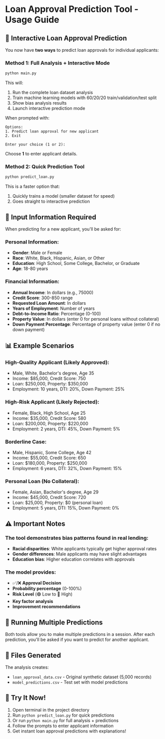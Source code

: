 # Loan Approval Prediction Tool - Usage Guide

## 🏦 Interactive Loan Approval Prediction

You now have **two ways** to predict loan approvals for individual applicants:

### Method 1: Full Analysis + Interactive Mode

```bash
python main.py
```

This will:

1. Run the complete loan dataset analysis
2. Train machine learning models with 60/20/20 train/validation/test split
3. Show bias analysis results
4. Launch interactive prediction mode

When prompted with:

```
Options:
1. Predict loan approval for new applicant
2. Exit

Enter your choice (1 or 2):
```

Choose **1** to enter applicant details.

### Method 2: Quick Prediction Tool

```bash
python predict_loan.py
```

This is a faster option that:

1. Quickly trains a model (smaller dataset for speed)
2. Goes straight to interactive prediction

## 📝 Input Information Required

When predicting for a new applicant, you'll be asked for:

### Personal Information:

- **Gender**: Male or Female
- **Race**: White, Black, Hispanic, Asian, or Other
- **Education**: High School, Some College, Bachelor, or Graduate
- **Age**: 18-80 years

### Financial Information:

- **Annual Income**: In dollars (e.g., 75000)
- **Credit Score**: 300-850 range
- **Requested Loan Amount**: In dollars
- **Years of Employment**: Number of years
- **Debt-to-Income Ratio**: Percentage (0-100)
- **Property Value**: In dollars (enter 0 for personal loans without collateral)
- **Down Payment Percentage**: Percentage of property value (enter 0 if no down payment)

## 📊 Example Scenarios

### High-Quality Applicant (Likely Approved):

- Male, White, Bachelor's degree, Age 35
- Income: $85,000, Credit Score: 750
- Loan: $250,000, Property: $350,000
- Employment: 10 years, DTI: 20%, Down Payment: 25%

### High-Risk Applicant (Likely Rejected):

- Female, Black, High School, Age 25
- Income: $35,000, Credit Score: 580
- Loan: $200,000, Property: $220,000
- Employment: 2 years, DTI: 45%, Down Payment: 5%

### Borderline Case:

- Male, Hispanic, Some College, Age 42
- Income: $55,000, Credit Score: 650
- Loan: $180,000, Property: $250,000
- Employment: 6 years, DTI: 32%, Down Payment: 15%

### Personal Loan (No Collateral):

- Female, Asian, Bachelor's degree, Age 29
- Income: $45,000, Credit Score: 720
- Loan: $25,000, Property: $0 (personal loan)
- Employment: 5 years, DTI: 15%, Down Payment: 0%

## ⚠️ Important Notes

### The tool demonstrates bias patterns found in real lending:

- **Racial disparities**: White applicants typically get higher approval rates
- **Gender differences**: Male applicants may have slight advantages
- **Education bias**: Higher education correlates with approvals

### The model provides:

- ✅/❌ **Approval Decision**
- **Probability percentage** (0-100%)
- **Risk Level** (🟢 Low to 🔴 High)
- **Key factor analysis**
- **Improvement recommendations**

## 🔄 Running Multiple Predictions

Both tools allow you to make multiple predictions in a session. After each prediction, you'll be asked if you want to predict for another applicant.

## 📁 Files Generated

The analysis creates:

- `loan_approval_data.csv` - Original synthetic dataset (5,000 records)
- `model_predictions.csv` - Test set with model predictions

## 🎯 Try It Now!

1. Open terminal in the project directory
2. Run `python predict_loan.py` for quick predictions
3. Or run `python main.py` for full analysis + predictions
4. Follow the prompts to enter applicant information
5. Get instant loan approval predictions with explanations!
